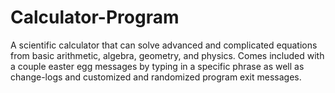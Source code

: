 # Calculator-Program
A scientific calculator that can solve advanced and complicated equations from basic arithmetic, algebra, geometry, and physics. Comes included with a couple easter egg messages by typing in a specific phrase as well as change-logs and customized and randomized program exit messages.
